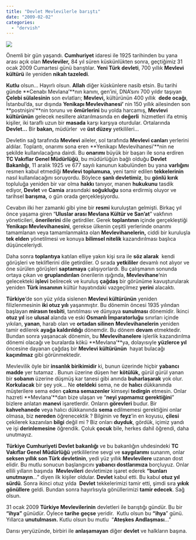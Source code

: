 ```yaml
---
title: "Devlet Mevlevilerle barıştı"
date: "2009-02-02"
categories: 
  - "dervish"
---
```


![](/uploads/image/ata.jpg)

Önemli bir gün yaşandı. **Cumhuriyet** idaresi ile 1925 tarihinden bu yana arası açık olan **Mevleviler,** 84 yıl süren küskünlükten sonra, geçtiğimiz 31 ocak 2009 Cumartesi günü barıştılar. **Yeni Türk devleti**, 700 yıllık **Mevlevi kültürü** ile yeniden **nikah tazeledi**.

**Kutlu** olsun… Hayırlı olsun. **Allah** diğer küskünlere nasib etsin. Bu tarihi günde **Cenabı Mevlana’**nın kanını, gen’ini, DNA’sını 700 yıldır taşıyan **Çelebi sülalesinin** son evlatları; **Mevlevi,** kültürünün 400 yıllık  **dede ocağı**, İstanbul’da, sur dışında **Yenikapı Mevlevihanesi’** nin 150 yıllık ailesinden son **postnişini’**nin torunu ve **ömürlerini** bu yolda harcamış, **Mevlevi kültürünün** gelecek nesillere aktarılmasında en **değerli**  hizmetleri ifa etmiş kişiler, iki taraflı uzun bir **masada** karşı karşıya oturdular. Ortalarında **Devlet…** Bir **bakan,** müdürler  ve **üst düzey** yetkilileri…

Devletin sağ tarafında **Mevlevi** aileler, sol tarafında **Mevlevi canları** yerlerini aldılar. Toplantı, onarımı sona eren **Yenikapı Mevlevihanesi’**nin ne şekilde kullanılacağına dairdi. Bu **onarımı** büyük bir başarı ile sona erdiren **TC Vakıflar Genel Müdürlüğü**, bu müdürlüğün bağlı olduğu **Devlet Bakanlığı**, 11 aralık 1925 ve 677 sayılı kanunun kabulünden bu yana **varlığını** resmen kabul etmediği **Mevlevi toplumuna**, yeni tamir edilen **tekkelerinin** nasıl kullanılacağını soruyordu. Böylece **şanlı devletimiz**, bu **gönlü kırık** topluluğa yeniden bir var olma **hakkı** tanıyor, manen **hukukunu** tasdik ediyor, **Devlet** ve **Camia** arasındaki **soğukluğu** sona erdirmiş oluyor ve tarihsel **barışma,** o gün orada gerçekleşiyordu.

Cevabın ilki her zamanki gibi yine bir **resmi** kuruluştan gelmişti. Birkaç yıl önce yaşama giren “**Uluslar arası Mevlana Kültür ve San’at**” vakfının yöneticileri, **önerilerini** dile getirdiler. Gerek **toplantının** içinde gerçekleştiği **Yenikapı Mevlevihanesini**, gerekse ülkenin çeşitli yerlerinde onarımı tamamlanan veya tamamlanmakta olan **Mevlevihanelerin,** ciddi bir kuruluşla **tek elden** yönetilmesi ve konuya **bilimsel nitelik** kazandırılması başlıca düşünceleriydi.

Daha sonra **toplantıya** katılan elliye yakın kişi sıra ile **söz alarak**  kendi görüşleri ve tekliflerini dile getirdiler. O sırada **yetkililer** devamlı not alıyor ve öne sürülen görüşleri **saptamaya** çalışıyorlardı. Bu çalışmanın sonunda ortaya çıkan ve **gruplandırılan** önerilerin ışığında, **Mevlevihane**’nin gelecekteki **işlevi** belirecek ve kuruluş **çağdaş** bir görünüme kavuşturularak yeniden **Türk insanının** kültür hayatındaki vazgeçilmez **yerini** alacaktı.

**Türkiye**’de son yüz yılda sislenen **Mevlevi kültürünün** yeniden filizlenmesinin **iki otuz yılı** yaşanmıştır. Bu dönemin öncesi 1935 yılından başlayan **mirasın tesbiti**, tanıtılması ve dünyaya **sunulması** dönemidir. İkinci **otuz yıl** ise **ulusal** alanda ve eski **Osmanlı İmparatorluğu** sınırları içinde yıkılan, **yanan**, harab olan ve **ortadan silinen** **Mevlevihanelerin** yeniden tamir edilerek **ayağa kaldırıldığı** dönemdir. Bu dönem **devam** etmektedir. Bundan sonra yaşanacak dönemin, bu **Mevlevihanelere** işlerlik kazandırılma dönemi olacağı ve buralarda kökü **Mevlana’**ya, dolayısıyle **yüzlerce yıl** öncesine dayanan çağdaş bir **Mevlevi kültürünün**  hayat bulacağı  **kaçınılmaz** gibi görünmektedir.

Mevlevilik öyle bir **insanlık birikimidir** ki, bunun üzerinde hiçbir **yabancı madde** yer tutamaz . Bunun üzerine düşen her **kötülük,** gürül gürül yanan bir **sobanın** üzerine düşmüş kar tanesi gibi anında **buharlaşarak** yok olur. **Korkulacak** bir şey yok… Ne **oteldeki** sema, ne de **halıcı** dükkanında müşterilere sema eden **çakma semazenler** kimseyi **tedirgin** etmesin. Onlar hazreti **Mevlana’**dan bize ulaşan ve “**neyi yapmamız gerektiğini**” bizlere anlatan **manevi** işaretlerdir. Onların **görevleri** budur. Bir **kahvehanede** veya halıcı dükkanıında **sema** edilmemesi gerektiğini onlar olmasa, biz **nereden** öğrenecektik ? Bilginin ve **feyz**’in en koyusu, **çilesi** çekilerek kazanılan **bilgi** değil mi ? Biz onları **duyduk**, gördük, içimiz yandı ve işi **derinlemesine** öğrendik. Çoluk **çocuk** bile, herkes dahil öğrendi, daha unutmayız.

**Türkiye Cumhuriyeti Devlet bakanlığı** ve bu bakanlığın uhdesindeki **TC Vakıflar Genel Müdürlüğü** yetkililerine sevgi ve **saygılarımı** sunarım, onlar **seksen yıllık son Türk devletinin**, yedi yüz yıllık **Mevlevilere** uzanan dost elidir. Bu mutlu sonucun başlangıcını **yabancı dostlarımıza** borçluyuz. Onlar ellili yılların başında  **Mevlevileri** devletimize işaret ederek **“bunları unutmayın**…” diyen ilk kişiler oldular. **Devlet** kabul etti. Bu kabul **otuz yıl sürdü**. Sonra ikinci otuz yılda  **Devlet** tekkelerimizi tamir etti, şimdi sıra **yıkık gönüllere** geldi. Bundan sonra hayırlısıyla gönüllerimizi **tamir edecek**. Sağ olsun.

31 ocak 2009 **Türkiye Mevlevilerinin** devletleri ile barıştığı gündür. Bu bir  **“ihya”** günüdür. Öylece **tarihe** **geçse** yeridir.  Kutlu olsun bu **“ihya**” günü. Yıllarca **unutulmasın.** Kutlu olsun bu mutlu  “**Ateşkes Andlaşması**…”

Darısı yeryüzünde, birbiri ile **anlaşamayan** diğer **devlet** ve halkların başına.
